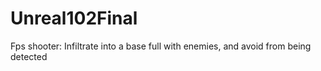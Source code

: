 # Unreal102Final
Fps shooter: Infiltrate into a base full with enemies, and avoid from being detected

